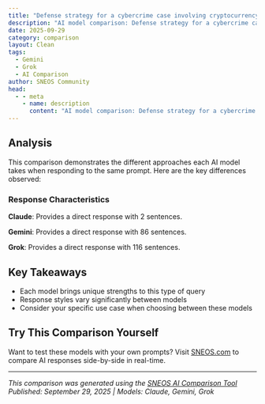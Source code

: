 ```yaml
---
title: "Defense strategy for a cybercrime case involving cryptocurrency theft"
description: "AI model comparison: Defense strategy for a cybercrime case involving cryptocurrency theft..."
date: 2025-09-29
category: comparison
layout: Clean
tags:
  - Gemini
  - Grok
  - AI Comparison
author: SNEOS Community
head:
  - - meta
    - name: description
      content: "AI model comparison: Defense strategy for a cybercrime case involving cryptocurrency theft..."
---
```


<ChatComparison
  title="Defense strategy for a cybercrime case involving cryptocurrency theft"
  prompt="Defense strategy for a cybercrime case involving cryptocurrency theft"
  :responses='{"Gemini": "Okay, let\u0027s break down a potential defense strategy for a cybercrime case involving cryptocurrency theft. This is a complex area, and the specific strategy will depend heavily on the unique facts of the case. I\u0027m assuming you\u0027re defending the *accused* individual or entity.\n\n**Disclaimer:** I am an AI and cannot provide legal advice. This is a general overview for informational purposes only. You *must* consult with a qualified attorney specializing in cybercrime and cryptocurrency law for tailored advice.\n\n**I. Initial Assessment and Investigation: The Foundation**\n\nThe first step is a thorough assessment of the case. This includes:\n\n* **Reviewing the Indictment/Complaint:** Understanding the specific charges, the alleged method of theft, and the evidence presented by the prosecution is crucial. What laws are being violated? (e.g., wire fraud, money laundering, computer fraud and abuse act violations).\n* **Understanding the Alleged Victim(s):** Who are they? Are they individuals, a company, a crypto exchange? Their security practices and potential vulnerabilities are important.\n* **Tracing the Cryptocurrency Flow:** This is paramount. Utilize blockchain analysis tools (both open-source and commercial) to trace the movement of the stolen cryptocurrency. This can reveal weaknesses in the prosecution\u0027s case or point to alternative suspects. Examples of tools include: Chainalysis, CipherTrace, Elliptic, and Crystal Blockchain.\n* **Client Interview:** A detailed interview with the client to understand their version of events, their knowledge of cryptocurrency, their technical skills, their relationships with relevant individuals, and any potential alibis. This is critical for identifying potential defenses.\n* **Evidence Preservation:** Ensure the client preserves all relevant digital evidence, including computer logs, emails, chat logs, cryptocurrency wallet information, etc. A failure to preserve evidence can be detrimental.\n* **Expert Consultation:** Engage with cybersecurity experts and blockchain experts. Their expertise will be invaluable for analyzing technical evidence, understanding vulnerabilities, and potentially providing expert testimony.\n\n**II. Potential Defense Strategies**\n\nHere are some potential defense strategies, categorized for clarity:\n\n**A. Challenging Identification and Attribution:**\n\n* **\u0022It Wasn\u0027t Me\u0022 Defense:** This is a core defense strategy. Argue that the prosecution hasn\u0027t proven beyond a reasonable doubt that the client was the perpetrator. This can involve:\n * **Weak Identification:** Questioning the reliability of IP address evidence, device identification, and other digital forensic evidence used to link the client to the crime. IP addresses can be spoofed, devices can be compromised, and usernames can be stolen.\n * **Alternative Suspects:** Present evidence suggesting that another individual or group could have been responsible for the theft. This could involve identifying vulnerabilities in the victim\u0027s security, pointing to insider threats, or highlighting other potential attackers.\n * **Lack of Motive:** If the client has no apparent motive for the theft, this can be used to cast doubt on their involvement.\n* **Challenging Blockchain Analysis:** The prosecution will likely rely on blockchain analysis to trace the stolen funds. Critique the methodology and conclusions of the analysis.\n * **\u0022Mixing\u0022 and \u0022Tumblers\u0022:** If the stolen cryptocurrency was sent through mixers or tumblers to obscure its origin, argue that the prosecution\u0027s tracing is unreliable. Mixing services break the link between the source and destination of the funds.\n * **Exchanges and Anonymity:** If the funds were deposited into a cryptocurrency exchange with weak KYC/AML procedures, argue that it\u0027s impossible to definitively identify the ultimate recipient.\n * **Flawed Analysis:** Question the assumptions and methodologies used by the prosecution\u0027s blockchain analysts. Highlight any potential errors or biases in their analysis.\n* **Compromised Credentials:** Argue that the client\u0027s computer, wallet, or exchange account was compromised by malware or a phishing attack, and that the theft was committed by someone else using their credentials. This requires evidence of the compromise.\n\n**B. Challenging Intent (Mens Rea):**\n\n* **Lack of Knowledge:** Argue that the client was unaware that the cryptocurrency was stolen. For example, they may have unknowingly received the funds as payment for a legitimate service. This is often difficult to prove, but it can be a viable defense in certain circumstances.\n* **Mistake of Fact:** Argue that the client mistakenly believed they were entitled to the cryptocurrency. This could be based on a misunderstanding of a contract, a dispute over ownership, or a genuine error.\n* **Entrapment:** If law enforcement induced the client to commit the crime, argue that they were entrapped. This defense is difficult to win but can be considered if there is evidence of undue pressure or coercion.\n\n**C. Technical Defenses:**\n\n* **Exploiting Security Flaws in the Victim\u0027s System:** If the victim\u0027s security was demonstrably weak, argue that they were contributorily negligent and that the client merely exploited a pre-existing vulnerability. This doesn\u0027t excuse the theft, but it can be used to mitigate the charges or argue for a lesser sentence.\n* **Challenging the Legality of the Seizure:** If the digital evidence was seized illegally (e.g., without a valid warrant), argue that it should be suppressed.\n* **Data Integrity Issues:** Challenge the integrity of the digital evidence presented by the prosecution. Were proper chain of custody procedures followed? Could the data have been altered or corrupted?\n* **Lack of Jurisdiction:** Argue that the court lacks jurisdiction over the case. This could be based on the location of the alleged crime, the nationality of the defendant, or the location of the victim.\n\n**D. Legal and Constitutional Defenses:**\n\n* **Vagueness of Cryptocurrency Laws:** In some jurisdictions, the legal status of cryptocurrency is still unclear. Argue that the laws being applied are too vague to provide fair notice of what conduct is prohibited.\n* **Double Jeopardy:** If the client has already been prosecuted for the same conduct in another jurisdiction, argue that the current prosecution violates the principle of double jeopardy.\n* **Fourth Amendment Violations:** Challenge any searches or seizures that were conducted without a valid warrant or probable cause.\n* **Fifth Amendment Violations:** Assert the client\u0027s right to remain silent and to avoid self-incrimination.\n\n**III. Negotiation and Plea Bargaining**\n\n* **Mitigation:** Even if a complete acquittal is unlikely, focus on mitigating factors to reduce the potential sentence. This could include the client\u0027s lack of prior criminal record, their remorse, their cooperation with law enforcement, or the relatively small amount of cryptocurrency involved.\n* **Plea Bargaining:** Explore the possibility of a plea bargain with the prosecution. This could involve pleading guilty to a lesser charge in exchange for a reduced sentence.\n\n**IV. Important Considerations**\n\n* **Cryptocurrency Expertise:** The attorney *must* have a strong understanding of cryptocurrency, blockchain technology, and cybersecurity. If they lack this expertise, they should partner with an expert who can provide guidance.\n* **International Aspects:** Cryptocurrency cases often involve international elements. The attorney should be familiar with international extradition treaties, mutual legal assistance treaties, and other international legal issues.\n* **AML/KYC Regulations:** The attorney should understand anti-money laundering (AML) and know-your-customer (KYC) regulations, as these are often relevant in cryptocurrency theft cases.\n* **Staying Up-to-Date:** The law surrounding cryptocurrency is constantly evolving. The attorney must stay up-to-date on the latest legal developments.\n* **Client Communication:** Maintain clear and consistent communication with the client throughout the case. Explain the legal process, the potential defenses, and the risks and benefits of each course of action.\n\n**In summary, a successful defense in a cryptocurrency theft case requires a thorough investigation, a strong understanding of the technology and the law, and a creative and strategic approach. The specific strategy will depend on the unique facts of the case, but the principles outlined above should provide a solid foundation.**\n", "Grok": "Defending a cybercrime case involving cryptocurrency theft requires a well-structured legal strategy, deep technical understanding of blockchain technology, and a focus on the specific circumstances of the case. Cryptocurrency theft cases often involve complex digital evidence, jurisdictional challenges, and evolving legal standards. Below is a comprehensive defense strategy that can be tailored to the specifics of the case.\n\n---\n\n### 1. Understand the Allegations and Legal Framework\n - **Analyze the Charges**: Determine the specific charges, such as theft, fraud, unauthorized access to computer systems (e.g., hacking), money laundering, or violations of financial regulations. Understand whether the prosecution is alleging direct theft, phishing, malware use, or exploitation of a smart contract vulnerability.\n - **Jurisdictional Issues**: Cryptocurrency crimes often span multiple jurisdictions due to the decentralized nature of blockchain networks. Investigate where the alleged crime occurred (e.g., server location, victim\u2019s location, defendant\u2019s location) and whether the court has proper jurisdiction.\n - **Legal Definitions**: Research how the law defines cryptocurrency in the relevant jurisdiction (e.g., as property, a commodity, or currency) and whether existing cybercrime laws apply to digital assets.\n\n **Key Actions**:\n - Request detailed discovery from the prosecution to understand the evidence and legal basis of the charges.\n - Identify applicable statutes (e.g., Computer Fraud and Abuse Act in the U.S., or equivalent laws in other jurisdictions).\n\n---\n\n### 2. Assemble a Strong Defense Team\n - **Legal Expertise**: Retain an attorney with experience in cybercrime and financial technology (FinTech) law.\n - **Technical Experts**: Engage forensic blockchain analysts, cybersecurity experts, and cryptocurrency specialists to assist in analyzing the evidence and providing expert testimony.\n - **Collaboration**: Ensure the legal and technical teams work closely to translate complex technical details (e.g., blockchain transactions, wallet addresses) into arguments a court can understand.\n\n **Key Actions**:\n - Hire a blockchain forensic firm to trace transactions and investigate whether the evidence links directly to the defendant.\n - Use experts to challenge the reliability of the prosecution\u2019s digital evidence.\n\n---\n\n### 3. Challenge the Evidence\n Cryptocurrency theft cases often rely heavily on digital evidence, which may be circumstantial or incomplete. A robust defense strategy should focus on undermining the prosecution\u2019s evidence chain.\n \n - **Chain of Custody**: Question the integrity of the digital evidence. Was it properly collected, preserved, and analyzed? Could it have been tampered with or mishandled?\n - **Attribution**: Cryptocurrency transactions are pseudonymous, not anonymous. Challenge the prosecution\u2019s assertion that the defendant controls the wallet or address allegedly used in the theft. For example:\n - Was the wallet accessed by someone else (e.g., through hacking or shared keys)?\n - Are there logs or IP addresses that do not match the defendant\u2019s known devices or locations?\n - **Forensic Analysis**: Conduct an independent analysis of the blockchain data. Determine if the transactions could have been conducted by a third party using stolen credentials or malware (e.g., keyloggers, phishing).\n - **Technical Limitations**: Highlight the limitations of blockchain tracing tools. Many tools rely on assumptions or heuristics that may not definitively link a transaction to an individual.\n\n **Key Actions**:\n - File motions to suppress evidence if there are procedural errors in how it was obtained (e.g., unlawful search and seizure of devices or data).\n - Challenge the credibility of the prosecution\u2019s forensic experts by presenting alternative explanations for the data.\n\n---\n\n### 4. Establish an Alternative Narrative\n Build a compelling defense theory to explain the defendant\u2019s actions or disassociate them from the alleged crime.\n \n - **Lack of Intent**: Argue that the defendant did not have the intent to steal or defraud. For example, if the defendant received cryptocurrency from an unknown source, they may not have known it was stolen.\n - **Mistaken Identity**: Assert that the defendant is not the person who committed the theft. For instance, someone else may have used their device, credentials, or identity.\n - **Third-Party Involvement**: Suggest that a third party (e.g., a hacker or insider at a cryptocurrency exchange) is responsible for the theft, and the defendant was merely a recipient or victim of circumstance.\n - **Duress or Coercion**: If applicable, argue that the defendant was forced to participate in the crime under threat or coercion.\n\n **Key Actions**:\n - Present evidence of the defendant\u2019s character, lack of prior criminal history, or lack of technical expertise to commit the alleged crime.\n - Provide an alibi or evidence that the defendant was not in control of the implicated devices or accounts at the time of the theft.\n\n---\n\n### 5. Highlight Weaknesses in Cryptocurrency Security\n Cryptocurrency theft often exploits vulnerabilities in technology or user practices. A defense strategy can shift blame to systemic issues or third-party negligence.\n \n - **Exchange or Wallet Provider Negligence**: If the theft occurred via a hack of a cryptocurrency exchange or wallet provider, argue that the provider failed to implement adequate security measures (e.g., multi-factor authentication, cold storage).\n - **Victim\u2019s Conduct**: If the victim\u2019s actions (e.g., sharing private keys, falling for phishing scams) contributed to the theft, argue contributory negligence or assumption of risk, as cryptocurrency users are often expected to secure their own assets.\n - **Smart Contract Vulnerabilities**: If the theft involved a decentralized finance (DeFi) platform or smart contract, argue that flaws in the code or platform design (outside the defendant\u2019s control) enabled the theft.\n\n **Key Actions**:\n - Subpoena records from exchanges or platforms to uncover security lapses.\n - Use technical experts to testify about common vulnerabilities in the cryptocurrency ecosystem.\n\n---\n\n### 6. Explore Defenses Related to Cryptocurrency\u2019s Legal Status\n Cryptocurrency operates in a gray area of regulation in many jurisdictions, which can create opportunities for legal defenses.\n \n - **Ambiguity in Ownership**: Argue that cryptocurrency, as a decentralized asset, lacks a clear legal definition of ownership or theft. For example, if private keys are stolen, is it theft of property, or merely unauthorized access to data?\n - **Regulatory Gaps**: Highlight that existing laws may not fully apply to cryptocurrency transactions, creating ambiguity in the prosecution\u2019s case.\n - **Double Jeopardy or Overreach**: If the defendant is being prosecuted for related charges in multiple jurisdictions (due to the cross-border nature of cryptocurrency), argue against double jeopardy or challenge the appropriateness of the charging jurisdiction.\n\n **Key Actions**:\n - Research case law on cryptocurrency theft in the relevant jurisdiction to identify favorable precedents.\n - Argue for dismissal if the prosecution\u2019s legal theory stretches beyond the scope of current statutes.\n\n---\n\n### 7. Mitigate Damages and Negotiate Plea Deals\n If the evidence against the defendant is strong, focus on mitigating penalties or negotiating a favorable outcome.\n \n - **Restitution**: Offer to return any stolen cryptocurrency (if possible) or compensate victims as a sign of good faith. Blockchain transactions are often traceable, and recovering funds may reduce penalties.\n - **Cooperation**: If the defendant has information about other actors (e.g., larger criminal networks), consider cooperating with authorities in exchange for leniency.\n - **Plea Bargain**: Negotiate a plea deal for lesser charges, especially if the defendant\u2019s role was minimal or if they were unaware of the stolen nature of the funds.\n\n **Key Actions**:\n - Work with prosecutors to demonstrate the defendant\u2019s willingness to make amends.\n - Highlight mitigating factors, such as lack of intent, personal circumstances, or limited financial gain.\n\n---\n\n### 8. Prepare for Trial\n If the case proceeds to trial, ensure the defense is prepared to present a clear and persuasive narrative to the judge or jury.\n \n - **Simplify Technical Concepts**: Use analogies and visual aids to explain blockchain, wallets, and transactions to non-technical jurors.\n - **Witness Testimony**: Call expert witnesses to dispute the prosecution\u2019s evidence and lay witnesses to support the defendant\u2019s character or alibi.\n - **Cross-Examination**: Aggressively challenge the prosecution\u2019s witnesses, especially regarding the reliability of digital evidence and attribution to the defendant.\n\n **Key Actions**:\n - Develop a trial theme (e.g., \u201Cwrong person, wrong time\u201D or \u201Cvictim of circumstance\u201D) that resonates emotionally with the jury.\n - Anticipate and counter the prosecution\u2019s arguments, especially regarding motive and opportunity.\n\n---\n\n### 9. Address Sentencing Considerations (if Convicted)\n If the defendant is convicted, focus on reducing the sentence by emphasizing mitigating factors.\n \n - **Limited Role**: Argue that the defendant played a minor role in the theft or was not the mastermind.\n - **No Prior Record**: Highlight the defendant\u2019s clean criminal history or non-violent nature of the crime.\n - **Impact on Defendant**: Discuss the personal and financial consequences a harsh sentence would have on the defendant and their family.\n\n **Key Actions**:\n - Submit character letters, evidence of rehabilitation, or participation in restitution efforts.\n - Argue for alternative sentencing, such as probation or community service, instead of imprisonment.\n\n---\n\n### 10. Post-Trial Actions\n - **Appeal**: If the trial outcome is unfavorable, file an appeal based on errors in procedure, misapplication of law, or insufficient evidence.\n - **Asset Recovery**: If assets were seized, work to recover any non-criminal proceeds or property.\n - **Reputation Management**: Assist the defendant in rebuilding their reputation, especially if they work in tech or financial industries.\n\n---\n\n### Additional Considerations\n - **Privacy Protections**: Be cautious about how the defendant\u2019s personal data and communications are handled during the investigation to avoid self-incrimination.\n - **Public Perception**: Manage media coverage, as high-profile cryptocurrency theft cases often attract significant attention. Avoid statements that could be used against the defendant.\n - **Regulatory Compliance**: If the defendant"}' 
  published-date="16:28"
/>

## Analysis

This comparison demonstrates the different approaches each AI model takes when responding to the same prompt. Here are the key differences observed:

### Response Characteristics

**Claude**: Provides a direct response with 2 sentences. 

**Gemini**: Provides a direct response with 86 sentences. 

**Grok**: Provides a direct response with 116 sentences. 

## Key Takeaways

- Each model brings unique strengths to this type of query
- Response styles vary significantly between models
- Consider your specific use case when choosing between these models

## Try This Comparison Yourself

Want to test these models with your own prompts? Visit [SNEOS.com](https://sneos.com) to compare AI responses side-by-side in real-time.

---

*This comparison was generated using the [SNEOS AI Comparison Tool](https://sneos.com)*
*Published: September 29, 2025 | Models: Claude, Gemini, Grok*

